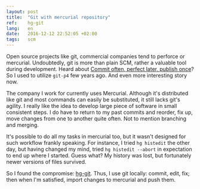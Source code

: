 ```yaml
---
layout: post
title:  "Git with mercurial repository"
ref:    hg-git
lang:   en
date:   2016-12-12 22:52:05 +02:00
tags:   scm
---
```


Open source projects like git, commercial companies tend to perforce or mercurial.
Undoubtedly, git is more than plain SCM, rather a valuable tool during development.
Heard about [Commit often, perfect later, publish once](https://sethrobertson.github.io/GitBestPractices/)?
So I used to utilize `git-p4` few years ago. And even more interesting story now.

The company I work for currently uses Mercurial. Although it's distributed like
git and most commands can easily be substituted, it still lacks git's agility. I
really like the idea to develop large piece of software in small consistent
steps. I do have to return to my past commits and reorder, fix up, move changes
from one to another quite often. Not to mention branching and merging.

It's possible to do all my tasks in mercurial too, but it wasn't designed for such
workflow frankly speaking. For instance, I tried `hg histedit` the other day,
but having changed my mind, tried `hg histedit --abort` in expectation to end
up where I started.  Guess what? My history was lost, but fortunately newer
versions of files survived.

So I found the compromise:
[hg-git](http://traviscline.com/blog/2010/04/27/using-hg-git-to-work-in-git-and-push-to-hg/).
Thus, I use git locally: commit, edit, fix; then when I'm satisfied, import changes
to mercurial and push them.
